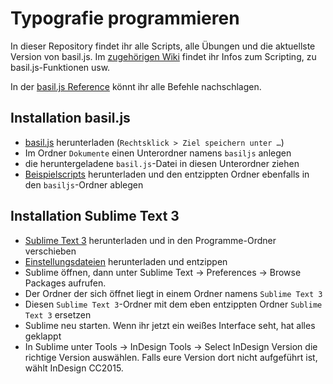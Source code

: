 # Typografie programmieren
In dieser Repository findet ihr alle Scripts, alle Übungen und die aktuellste Version von basil.js.
Im [zugehörigen Wiki](https://github.com/typografie-haw-hamburg/Typografie-programmieren/wiki) findet ihr Infos zum Scripting, zu basil.js-Funktionen usw.

In der [basil.js Reference](https://basiljs.github.io/) könnt ihr alle Befehle nachschlagen.

## Installation basil.js

- [basil.js](https://github.com/basiljs/basil.js/raw/develop/basil.js) herunterladen (`Rechtsklick > Ziel speichern unter …`)
- Im Ordner `Dokumente` einen Unterordner namens `basiljs` anlegen
- die heruntergeladene `basil.js`-Datei in diesen Unterordner ziehen
- [Beispielscripts](https://github.com/typografie-haw-hamburg/Typografie-programmieren/raw/master/Material/examples.zip) herunterladen und den entzippten Ordner ebenfalls in den `basiljs`-Ordner ablegen

## Installation Sublime Text 3

- [Sublime Text 3](https://www.sublimetext.com/3) herunterladen und in den Programme-Ordner verschieben
- [Einstellungsdateien](https://github.com/typografie-haw-hamburg/Typografie-programmieren/raw/master/Material/ST3_settings.zip) herunterladen und entzippen
- Sublime öffnen, dann unter Sublime Text -> Preferences -> Browse Packages aufrufen.
- Der Ordner der sich öffnet liegt in einem Ordner namens `Sublime Text 3`
- Diesen `Sublime Text 3`-Ordner mit dem eben entzippten Ordner `Sublime Text 3` ersetzen
- Sublime neu starten. Wenn ihr jetzt ein weißes Interface seht, hat alles geklappt
- In Sublime unter Tools -> InDesign Tools -> Select InDesign Version die richtige Version auswählen. Falls eure Version dort nicht aufgeführt ist, wählt InDesign CC2015.
